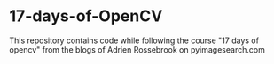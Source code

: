 # 17-days-of-OpenCV

This repository contains code while following the course "17 days of opencv" from the blogs of Adrien Rossebrook on pyimagesearch.com
